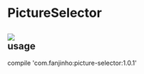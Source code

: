 # PictureSelector
![](https://github.com/dda135/PictureSelector/readme/p1.png)  
usage
-------
compile 'com.fanjinho:picture-selector:1.0.1'
